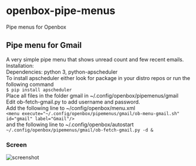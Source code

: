 # openbox-pipe-menus
Pipe menus for Openbox

## Pipe menu for Gmail  
A very simple pipe menu that shows unread count and few recent emails.  
Installation:  
Dependencies: python 3, python-apscheduler  
To install apscheduler either look for package in your distro repos or run the following command  
```$ pip install apscheduler```   
Place all files in the folder gmail in ~/.config/openbox/pipemenus/gmail  
Edit ob-fetch-gmail.py to add username and password.  
Add the following line to ~/config/openbox/menu.xml  
```<menu execute="~/.config/openbox/pipemenus/gmail/ob-menu-gmail.sh" id="gmail" label="Gmail"/>```  
and the following line to ~/.config/openbox/autostart  
```~/.config/openbox/pipemenus/gmail/ob-fetch-gmail.py -d &```  
### Screen  
![screenshot](https://raw.githubusercontent.com/27himanshu/openbox-pipe-menus/master/gmail/screens/screenshot.png)
